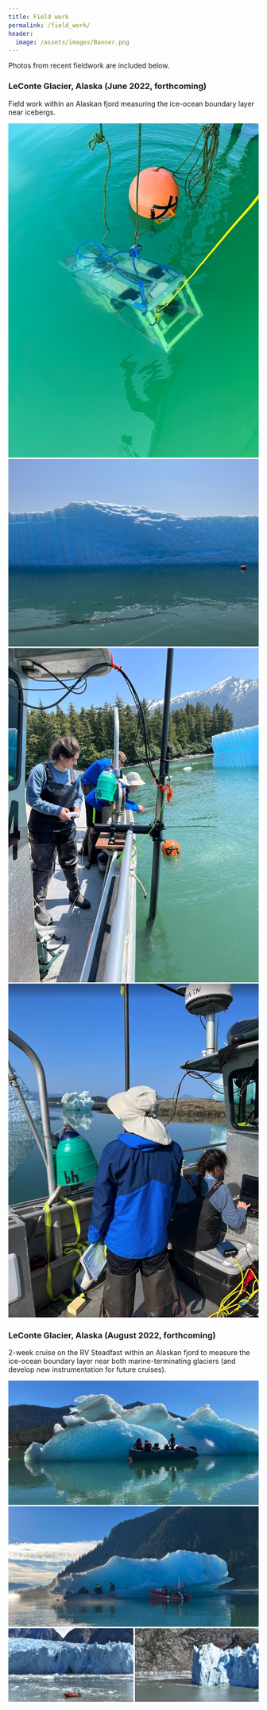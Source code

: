 ```yaml
---
title: Field work
permalink: /field_work/
header:
  image: /assets/images/Banner.png
---
```



Photos from recent fieldwork are included below.

### LeConte Glacier, Alaska (June 2022, forthcoming)

Field work within an Alaskan fjord measuring the ice-ocean boundary layer near icebergs.

![](/assets/images/June1.jpg)
![](/assets/images/June2.jpg)
![](/assets/images/June3.jpg)
![](/assets/images/June4.png)


### LeConte Glacier, Alaska (August 2022, forthcoming)

2-week cruise on the RV Steadfast within an Alaskan fjord to measure the ice-ocean boundary layer near both marine-terminating glaciers (and develop new instrumentation for future cruises).

![](/assets/images/Aug1.png)
![](/assets/images/Aug2.png)
![](/assets/images/Aug3.png)



  
